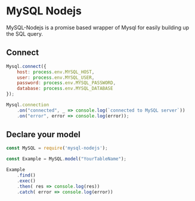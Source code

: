 # MySQL Nodejs

MySQL-Nodejs is a promise based wrapper of Mysql for easily building up the SQL query.

## Connect

```js
Mysql.connect({
    host: process.env.MYSQL_HOST,
    user: process.env.MYSQL_USER,
    password: process.env.MYSQL_PASSWORD,
    database: process.env.MYSQL_DATABASE
});

Mysql.connection
    .on("connected", _ => console.log(`connected to MySQL server`))
    .on("error", error => console.log(error));
```

## Declare your model

```js
const MySQL = require('mysql-nodejs');

const Example = MySQL.model("YourTableName");

Example
    .find()
    .exec()
    .then( res => console.log(res))
    .catch( error => console.log(error))
```